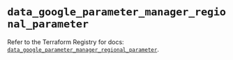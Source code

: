 # `data_google_parameter_manager_regional_parameter`

Refer to the Terraform Registry for docs: [`data_google_parameter_manager_regional_parameter`](https://registry.terraform.io/providers/hashicorp/google-beta/6.22.0/docs/data-sources/google_parameter_manager_regional_parameter).
